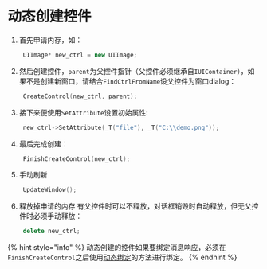 # 动态创建控件

1. 首先申请内存，如：

   ```cpp
    UIImage* new_ctrl = new UIImage;
   ```

2. 然后创建控件，`parent`为父控件指针（父控件必须继承自`IUIContainer`），如果不是创建新窗口，请结合`FindCtrlFromName`设父控件为窗口dialog：

   ```cpp
    CreateControl(new_ctrl, parent);
   ```

3. 接下来便使用`SetAttribute`设置初始属性:

   ```cpp
    new_ctrl->SetAttribute(_T("file"), _T("C:\\demo.png"));
   ```

4. 最后完成创建：

   ```cpp
    FinishCreateControl(new_ctrl);
   ```

5. 手动刷新

   ```cpp
    UpdateWindow();
   ```

6. 释放掉申请的内存 有父控件时可以不释放，对话框销毁时自动释放，但无父控件时必须手动释放：

   ```cpp
    delete new_ctrl;
   ```

{% hint style="info" %}
动态创建的控件如果要绑定消息响应，必须在`FinishCreateControl`之后使用[动态绑定](xiao-xi-xiang-ying.md#dong-tai-bang-ding)的方法进行绑定。
{% endhint %}

